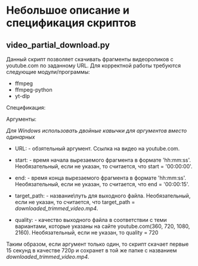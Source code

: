# Небольшое описание и спецификация скриптов

## video_partial_download.py
Данный скрипт позволяет скачивать фрагменты видеороликов с youtube.com по заданному URL. Для корректной работы требуются следующие модули/программы:
- ffmpeg
- ffmpeg-python
- yt-dlp
  
Спецификация:

Аргументы:

*Для Windows использовать двойные кавычки для аргументов вместо одинарных*

- URL: - обзятельный аргумент. Ссылка на видео на youtube.com.
  
- start: - время начала вырезаемого фрагмента в формате 'hh:mm:ss'. Необязательный, если не указан, то считается, что start = '00:00:00'.
  
- end: - время конца вырезаемого фрагмента в формате 'hh:mm:ss'. Необязательный, если не указан, то считается, что end = '00:00:15'.
  
- target_path: - название\путь для выходного файла. Необязательный, если не указан, то считается, что target_path = *downloaded_trimmed_video.mp4*.
  
- quality: - качество выходного файла в соответствии с теми вариантами, которые указаны на сайте youtube.com(360, 720, 1080, 2160). Необязательный, если не указан, то quality = 720

Таким образом, если аргумент только один, то скрипт скачает первые 15 секунд в качестве 720p и сохранет в той же папке с названием *downloaded_trimmed_video.mp4*.
